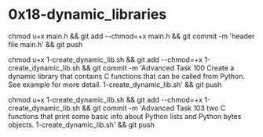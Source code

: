 # 0x18-dynamic_libraries

chmod u+x main.h && git add --chmod=+x main.h && git commit -m 'header file main.h' && git push

chmod u+x  1-create_dynamic_lib.sh && git add --chmod=+x  1-create_dynamic_lib.sh && git commit -m 'Advanced Task 100 Create a dynamic library that contains C functions that can be called from Python. See example for more detail.  1-create_dynamic_lib.sh' && git push

chmod u+x  1-create_dynamic_lib.sh && git add --chmod=+x  1-create_dynamic_lib.sh && git commit -m 'Advanced Task 103 two C functions that print some basic info about Python lists and Python bytes objects.  1-create_dynamic_lib.sh' && git push